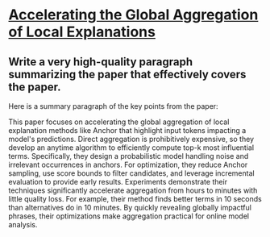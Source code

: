 # [Accelerating the Global Aggregation of Local Explanations](https://arxiv.org/abs/2312.07991)

## Write a very high-quality paragraph summarizing the paper that effectively covers the paper.

 Here is a summary paragraph of the key points from the paper:

This paper focuses on accelerating the global aggregation of local explanation methods like Anchor that highlight input tokens impacting a model's predictions. Direct aggregation is prohibitively expensive, so they develop an anytime algorithm to efficiently compute top-k most influential terms. Specifically, they design a probabilistic model handling noise and irrelevant occurrences in anchors. For optimization, they reduce Anchor sampling, use score bounds to filter candidates, and leverage incremental evaluation to provide early results. Experiments demonstrate their techniques significantly accelerate aggregation from hours to minutes with little quality loss. For example, their method finds better terms in 10 seconds than alternatives do in 10 minutes. By quickly revealing globally impactful phrases, their optimizations make aggregation practical for online model analysis.
